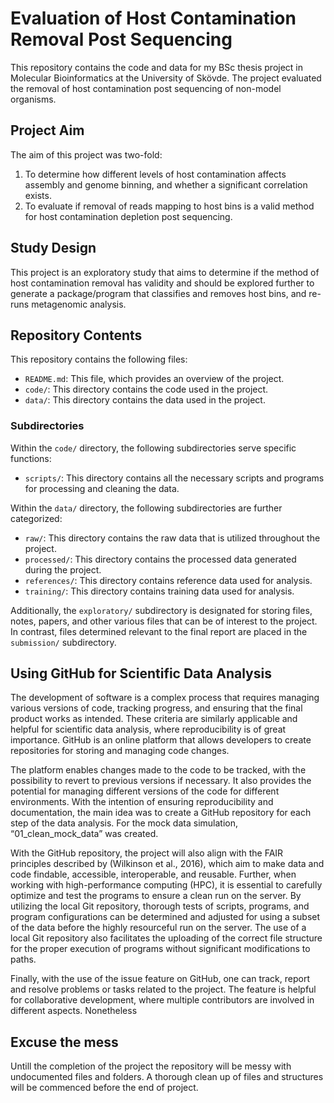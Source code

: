 # Evaluation of Host Contamination Removal Post Sequencing

This repository contains the code and data for my BSc thesis project in Molecular Bioinformatics at the University of Skövde. The project evaluated the removal of host contamination post sequencing of non-model organisms.

## Project Aim

The aim of this project was two-fold:

1. To determine how different levels of host contamination affects assembly and genome binning, and whether a significant correlation exists.
2. To evaluate if removal of reads mapping to host bins is a valid method for host contamination depletion post sequencing.

## Study Design

This project is an exploratory study that aims to determine if the method of host contamination removal has validity and should be explored further to generate a package/program that classifies and removes host bins, and re-runs metagenomic analysis.

## Repository Contents

This repository contains the following files:

- `README.md`: This file, which provides an overview of the project.
- `code/`: This directory contains the code used in the project.
- `data/`: This directory contains the data used in the project.

### Subdirectories

Within the `code/` directory, the following subdirectories serve specific functions:

- `scripts/`: This directory contains all the necessary scripts and programs for processing and cleaning the data.

Within the `data/` directory, the following subdirectories are further categorized:

- `raw/`: This directory contains the raw data that is utilized throughout the project.
- `processed/`: This directory contains the processed data generated during the project.
- `references/`: This directory contains reference data used for analysis.
- `training/`: This directory contains training data used for analysis.

Additionally, the `exploratory/` subdirectory is designated for storing files, notes, papers, and other various files that can be of interest to the project. In contrast, files determined relevant to the final report are placed in the `submission/` subdirectory.
 
## Using GitHub for Scientific Data Analysis

The development of software is a complex process that requires managing various versions of code, tracking progress, and ensuring that the final product works as intended. These criteria are similarly applicable and helpful for scientific data analysis, where reproducibility is of great importance. GitHub is an online platform that allows developers to create repositories for storing and managing code changes. 

The platform enables changes made to the code to be tracked, with the possibility to revert to previous versions if necessary. It also provides the potential for managing different versions of the code for different environments. With the intention of ensuring reproducibility and documentation, the main idea was to create a GitHub repository for each step of the data analysis. For the mock data simulation, “01_clean_mock_data” was created. 

With the GitHub repository, the project will also align with the FAIR principles described by (Wilkinson et al., 2016), which aim to make data and code findable, accessible, interoperable, and reusable. Further, when working with high-performance computing (HPC), it is essential to carefully optimize and test the programs to ensure a clean run on the server. By utilizing the local Git repository, thorough tests of scripts, programs, and program configurations can be determined and adjusted for using a subset of the data before the highly resourceful run on the server. The use of a local Git repository also facilitates the uploading of the correct file structure for the proper execution of programs without significant modifications to paths. 

Finally, with the use of the issue feature on GitHub, one can track, report and resolve problems or tasks related to the project. The feature is helpful for collaborative development, where multiple contributors are involved in different aspects. Nonetheless


## Excuse the mess
Untill the completion of the project the repository will be messy with undocumented files and folders. A thorough clean up of files and structures will be commenced before the end of project.
